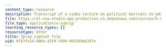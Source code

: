 ```yaml
---
content_type: resource
description: Transcript of a video lecture on political barriers to educational change.
file: https://ol-ocw-studio-app-production.s3.amazonaws.com/courses/5-95j-teaching-college-level-science-and-engineering-spring-2009/8fb7fc24406e15f4fd949d5169eb1b7e_PaYY0e9eE2A.srt
file_type: application/x-subrip
learning_resource_types: []
resourcetype: Other
title: 3play caption file
uid: 8fb7fc24-406e-15f4-fd94-9d5169eb1b7e
---
```

